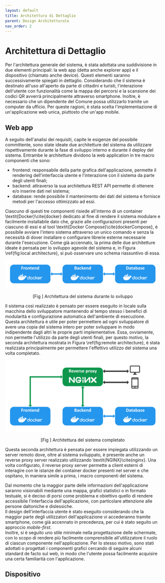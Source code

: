 ```yaml
---
layout: default
title: Architettura di Dettaglio
parent: Design Architetturale
nav_order: 2
---
```


# Architettura di Dettaglio
Per l'architettura generale del sistema, è stata adottata una suddivisione in due elementi principali: la web app (detta anche explorer app) e il dispositivo (chiamato anche device). Questi elementi saranno successivamente spiegati in dettaglio. Considerando che il sistema è destinato all'uso all'aperto da parte di cittadini e turisti, l'interazione dell'utente con funzionalità come la mappa dei percorsi e la scansione dei codici QR avverrà principalmente attraverso smartphone. Inoltre, è necessario che un dipendente del Comune possa utilizzarlo tramite un computer da ufficio. Per queste ragioni, è stata scelta l'implementazione di un'applicazione web unica, piuttosto che un'app mobile.

## Web app
A seguito dell'analisi dei requisiti, capite le esigenze del possibile committente, sono state ideate due architetture del sistema da utilizzare rispettivamente durante la fase di sviluppo interno e durante il deploy del sistema.
Entrambe le architetture dividono la web application in tre macro componenti che sono:
- frontend: responsabile della parte grafica dell'applicazione, permette il rendering dell'interfaccia utente e l'interazione con il sistema da parte degli utenti finali;
- backend: attraverso la sua architettura REST API permette di ottenere e/o inserire dati nel sistema;
- database: rende possibile il mantenimento dei dati del sistema e fornisce metodi per l'accesso ottimizzato ad essi.

Ciascuno di questi tre componenti risiede all'interno di un container \textit{Docker}\cite{docker} dedicato al fine di rendere il sistema modulare e facilmente installabile dato che, grazie alle configurazioni presenti per ciascuno di essi e al tool \textit{Docker Compose}\cite{dockerCompose}, è possibile avviare l'intero sistema attraverso un unico comando e senza la necessità di dover installare o configurare librerie esterne necessarie durante l'esecuzione.
Come già accennato, la prima delle due architetture ideate è pensata per lo sviluppo agevole del sistema e, in Figura \ref{fig:local architecture}, si può osservare uno schema riassuntivo di essa.

<div align="center">
<img src="../../img/architecture.png" alt="Architettura del sistema durante lo sviluppo" >
<p align="center" id="fig99">[Fig ] Architettura del sistema durante lo sviluppo</p>
</div>

Il sistema così realizzato è pensato per essere eseguito in locale sulla macchina dello sviluppatore mantenendo al tempo stesso i benefici di modularità e configurazione automatica dell'ambiente di esecuzione.
Questa architettura è utile per poter permettere ad ogni sviluppatore di avere una copia del sistema intero per poter sviluppare in modo indipendente dagli altri le proprie parti implementative. Essa, ovviamente, non permette l'utilizzo da parte degli utenti finali, per questo motivo, la seconda architettura mostrata in Figura \ref{fig:remote architecture}, è stata realizzata principalmente per permettere l'effettivo utilizzo del sistema una volta completato.

<div align="center">
<img src="../../img/architecture_remote.png" alt="Architettura del sistema completato" >
<p align="center" id="fig98">[Fig ] Architettura del sistema completato</p>
</div>

Questa seconda architettura è pensata per essere impiegata utilizzando un server remoto dove, oltre al sistema sviluppato, è presente anche un reverse proxy server realizzato utilizzando \textit{NGINX}\cite{nginx}. Una volta configurato, il reverse proxy server permette a client esterni di interagire con le istanze dei container docker presenti nel server e che ospitano, in maniera simile a prima, i macro componenti del sistema.

Dal momento che la maggior parte delle informazioni dell'applicazione saranno visionabili mediante una mappa, grafici statistici o in formato testuale, si è deciso di porsi come problema e obiettivo quello di rendere accessibile l'interfaccia dell'applicazione, con particolare attenzione alle persone daltoniche e dislessiche.\
Il design dell'interfaccia utente è stato eseguito considerando che la maggior parte degli utilizzatori dell'applicazione vi accederanno tramite smartphone, come già accennato in precedenza, per cui è stato seguito un approccio *mobile-first*. \
Inoltre, si è seguito uno stile minimale nella progettazione delle schermate, con lo scopo di rendere più facilmente comprensibile all'utilizzatore il ruolo di ciascun componente nell'applicazione. Per lo stesso motivo, sono stati adottati o progettati i componenti grafici cercando di seguire alcuni standard de facto sul web, in modo che l'utente possa facilmente acquisire una certa familiarità con l'applicazione.

## Dispositivo